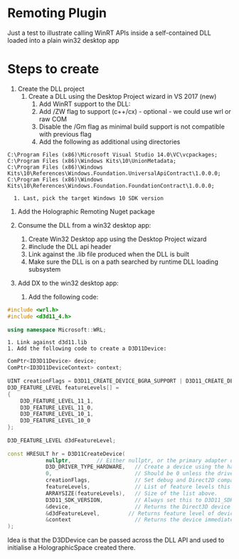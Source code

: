 # Remoting Plugin
Just a test to illustrate calling WinRT APIs inside a self-contained DLL loaded into a plain win32 desktop app

# Steps to create
1. Create the DLL project
    1. Create a DLL using the Desktop Project wizard in VS 2017 (new)
        1. Add WinRT support to the DLL:
	    1. Add /ZW flag to support (c++/cx) - optional - we could use wrl or raw COM
	    1. Disable the /Gm flag as minimal build support is not compatible with previous flag
	    1. Add the following as additional using directories
```
C:\Program Files (x86)\Microsoft Visual Studio 14.0\VC\vcpackages;
C:\Program Files (x86)\Windows Kits\10\UnionMetadata;
C:\Program Files (x86)\Windows Kits\10\References\Windows.Foundation.UniversalApiContract\1.0.0.0;
C:\Program Files (x86)\Windows Kits\10\References\Windows.Foundation.FoundationContract\1.0.0.0;
```
	  1. Last, pick the target Windows 10 SDK version
    
1. Add the Holographic Remoting Nuget package
1. Consume the DLL from a win32 desktop app:
    1. Create Win32 Desktop app using the Desktop Project wizard
	  1. #include the DLL api header
	  1. Link against the .lib file produced when the DLL is built
	  1. Make sure the DLL is on a path searched by runtime DLL loading subsystem

1. Add DX to the win32 desktop app:
    1. Add the following code:
```c++
#include <wrl.h>
#include <d3d11_4.h>
	
using namespace Microsoft::WRL;
```
    1. Link against d3d11.lib
    1. Add the following code to create a D3D11Device:
```c++
ComPtr<ID3D11Device> device;
ComPtr<ID3D11DeviceContext> context;
	
UINT creationFlags = D3D11_CREATE_DEVICE_BGRA_SUPPORT | D3D11_CREATE_DEVICE_DEBUG;
D3D_FEATURE_LEVEL featureLevels[] =
{
	D3D_FEATURE_LEVEL_11_1,
	D3D_FEATURE_LEVEL_11_0,
	D3D_FEATURE_LEVEL_10_1,
	D3D_FEATURE_LEVEL_10_0
};
	
D3D_FEATURE_LEVEL d3dFeatureLevel;
	
const HRESULT hr = D3D11CreateDevice(
			nullptr,        // Either nullptr, or the primary adapter determined by Windows Holographic.
			D3D_DRIVER_TYPE_HARDWARE,   // Create a device using the hardware graphics driver.
			0,                          // Should be 0 unless the driver is D3D_DRIVER_TYPE_SOFTWARE.
			creationFlags,              // Set debug and Direct2D compatibility flags.
			featureLevels,              // List of feature levels this app can support.
			ARRAYSIZE(featureLevels),   // Size of the list above.
			D3D11_SDK_VERSION,          // Always set this to D3D11_SDK_VERSION for Windows Store apps.
			&device,                    // Returns the Direct3D device created.
			&d3dFeatureLevel,         // Returns feature level of device created.
			&context                    // Returns the device immediate context.
);
```

Idea is that the D3DDevice can be passed across the DLL API and used to initialise a HolographicSpace created there.


